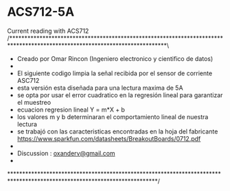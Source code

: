 # ACS712-5A
Current reading with ACS712
/****************************************************************************************************************************\
 * Creado por Omar Rincon (Ingeniero electronico y cientifico de datos)
 *  
 * El siguiente codigo limpia la señal recibida por el sensor de corriente ASC712
 * esta versión esta diseñada para una lectura maxima de 5A
 * se opta por usar el error cuadratico en la regresión lineal para garantizar el muestreo
 * ecuacion regresion lineal Y = m*X + b
 * los valores m y b determinaran el comportamiento lineal de nuestra lectura
 * se trabajó con las caracteristicas encontradas en la hoja del fabricante https://www.sparkfun.com/datasheets/BreakoutBoards/0712.pdf
 * 
 * Discussion      : oxanderv@gmail.com
 *
\*************************************************************************************************************************/
